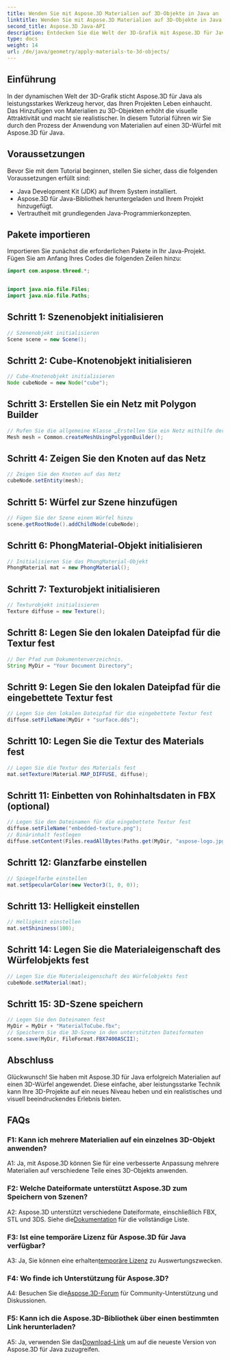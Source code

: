 ```yaml
---
title: Wenden Sie mit Aspose.3D Materialien auf 3D-Objekte in Java an
linktitle: Wenden Sie mit Aspose.3D Materialien auf 3D-Objekte in Java an
second_title: Aspose.3D Java-API
description: Entdecken Sie die Welt der 3D-Grafik mit Aspose.3D für Java. Erfahren Sie, wie Sie Materialien nahtlos auf 3D-Objekte anwenden. Werten Sie Ihre Projekte mit realistischen Bildern auf.
type: docs
weight: 14
url: /de/java/geometry/apply-materials-to-3d-objects/
---
```

## Einführung

In der dynamischen Welt der 3D-Grafik sticht Aspose.3D für Java als leistungsstarkes Werkzeug hervor, das Ihren Projekten Leben einhaucht. Das Hinzufügen von Materialien zu 3D-Objekten erhöht die visuelle Attraktivität und macht sie realistischer. In diesem Tutorial führen wir Sie durch den Prozess der Anwendung von Materialien auf einen 3D-Würfel mit Aspose.3D für Java.

## Voraussetzungen

Bevor Sie mit dem Tutorial beginnen, stellen Sie sicher, dass die folgenden Voraussetzungen erfüllt sind:

- Java Development Kit (JDK) auf Ihrem System installiert.
- Aspose.3D für Java-Bibliothek heruntergeladen und Ihrem Projekt hinzugefügt.
- Vertrautheit mit grundlegenden Java-Programmierkonzepten.

## Pakete importieren

Importieren Sie zunächst die erforderlichen Pakete in Ihr Java-Projekt. Fügen Sie am Anfang Ihres Codes die folgenden Zeilen hinzu:

```java
import com.aspose.threed.*;


import java.nio.file.Files;
import java.nio.file.Paths;
```

## Schritt 1: Szenenobjekt initialisieren

```java
// Szenenobjekt initialisieren
Scene scene = new Scene();
```

## Schritt 2: Cube-Knotenobjekt initialisieren

```java
// Cube-Knotenobjekt initialisieren
Node cubeNode = new Node("cube");
```

## Schritt 3: Erstellen Sie ein Netz mit Polygon Builder

```java
// Rufen Sie die allgemeine Klasse „Erstellen Sie ein Netz mithilfe der Polygon-Builder-Methode“ auf, um eine Netzinstanz festzulegen
Mesh mesh = Common.createMeshUsingPolygonBuilder();
```

## Schritt 4: Zeigen Sie den Knoten auf das Netz

```java
// Zeigen Sie den Knoten auf das Netz
cubeNode.setEntity(mesh);
```

## Schritt 5: Würfel zur Szene hinzufügen

```java
// Fügen Sie der Szene einen Würfel hinzu
scene.getRootNode().addChildNode(cubeNode);
```

## Schritt 6: PhongMaterial-Objekt initialisieren

```java
// Initialisieren Sie das PhongMaterial-Objekt
PhongMaterial mat = new PhongMaterial();
```

## Schritt 7: Texturobjekt initialisieren

```java
// Texturobjekt initialisieren
Texture diffuse = new Texture();
```

## Schritt 8: Legen Sie den lokalen Dateipfad für die Textur fest

```java
// Der Pfad zum Dokumentenverzeichnis.
String MyDir = "Your Document Directory";
```

## Schritt 9: Legen Sie den lokalen Dateipfad für die eingebettete Textur fest

```java
// Legen Sie den lokalen Dateipfad für die eingebettete Textur fest
diffuse.setFileName(MyDir + "surface.dds");
```

## Schritt 10: Legen Sie die Textur des Materials fest

```java
// Legen Sie die Textur des Materials fest
mat.setTexture(Material.MAP_DIFFUSE, diffuse);
```

## Schritt 11: Einbetten von Rohinhaltsdaten in FBX (optional)

```java
// Legen Sie den Dateinamen für die eingebettete Textur fest
diffuse.setFileName("embedded-texture.png");
// Binärinhalt festlegen
diffuse.setContent(Files.readAllBytes(Paths.get(MyDir, "aspose-logo.jpg")));
```

## Schritt 12: Glanzfarbe einstellen

```java
// Spiegelfarbe einstellen
mat.setSpecularColor(new Vector3(1, 0, 0));
```

## Schritt 13: Helligkeit einstellen

```java
// Helligkeit einstellen
mat.setShininess(100);
```

## Schritt 14: Legen Sie die Materialeigenschaft des Würfelobjekts fest

```java
// Legen Sie die Materialeigenschaft des Würfelobjekts fest
cubeNode.setMaterial(mat);
```

## Schritt 15: 3D-Szene speichern

```java
// Legen Sie den Dateinamen fest
MyDir = MyDir + "MaterialToCube.fbx";
// Speichern Sie die 3D-Szene in den unterstützten Dateiformaten
scene.save(MyDir, FileFormat.FBX7400ASCII);
```

## Abschluss

Glückwunsch! Sie haben mit Aspose.3D für Java erfolgreich Materialien auf einen 3D-Würfel angewendet. Diese einfache, aber leistungsstarke Technik kann Ihre 3D-Projekte auf ein neues Niveau heben und ein realistisches und visuell beeindruckendes Erlebnis bieten.

## FAQs

### F1: Kann ich mehrere Materialien auf ein einzelnes 3D-Objekt anwenden?

A1: Ja, mit Aspose.3D können Sie für eine verbesserte Anpassung mehrere Materialien auf verschiedene Teile eines 3D-Objekts anwenden.

### F2: Welche Dateiformate unterstützt Aspose.3D zum Speichern von Szenen?

 A2: Aspose.3D unterstützt verschiedene Dateiformate, einschließlich FBX, STL und 3DS. Siehe die[Dokumentation](https://reference.aspose.com/3d/java/) für die vollständige Liste.

### F3: Ist eine temporäre Lizenz für Aspose.3D für Java verfügbar?

 A3: Ja, Sie können eine erhalten[temporäre Lizenz](https://purchase.aspose.com/temporary-license/) zu Auswertungszwecken.

### F4: Wo finde ich Unterstützung für Aspose.3D?

 A4: Besuchen Sie die[Aspose.3D-Forum](https://forum.aspose.com/c/3d/18) für Community-Unterstützung und Diskussionen.

### F5: Kann ich die Aspose.3D-Bibliothek über einen bestimmten Link herunterladen?

 A5: Ja, verwenden Sie das[Download-Link](https://releases.aspose.com/3d/java/) um auf die neueste Version von Aspose.3D für Java zuzugreifen.